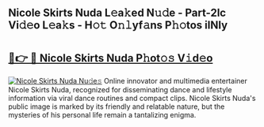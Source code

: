 ## Nicole Skirts Nuda L𝚎a𝚔ed N𝚞𝚍e - Part-2lc Vi𝚍𝚎o L𝚎a𝚔s - H𝚘𝚝 O𝚗𝚕yf𝚊ns P𝚑𝚘tos ilNIy

# <h2><a href="http://kf5kt1.oniu.top/?m=Nicole+Skirts+Nuda">🔗👉 🔴 Nicole Skirts Nuda P𝚑ot𝚘𝚜 V𝚒d𝚎o</a></h2>

[![Nicole Skirts Nuda Nu𝚍e𝚜](https://i.imgur.com/0qMVB7G.gif)](http://kf5kt1.oniu.top/?m=Nicole+Skirts+Nuda)
Online innovator and multimedia entertainer Nicole Skirts Nuda, recognized for disseminating dance and lifestyle information via viral dance routines and compact clips. Nicole Skirts Nuda's public image is marked by its friendly and relatable nature, but the mysteries of his personal life remain a tantalizing enigma.  
